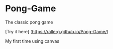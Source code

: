 # Pong-Game
The classic pong game 

[Try it here] (https://rallerg.github.io/Pong-Game/)

My first time using canvas
